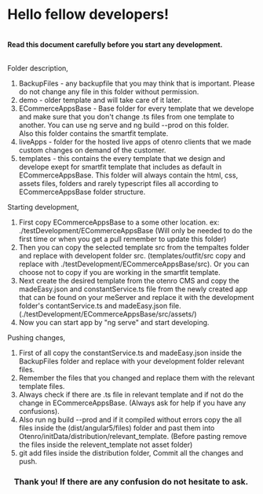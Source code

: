 <h1>Hello fellow developers!</h1> <br>
<strong>Read this document carefully before you start any development.</strong> <br> <br>

Folder description, <br>
1. BackupFiles - any backupfile that you may think that is important. Please do not change any file in this folder without permission. <br>
2. demo - older template and will take care of it later. <br>
3. ECommerceAppsBase - Base folder for every template that we develope and make sure that you don't change .ts files from one template to another. You can use ng serve and ng build --prod on this folder. <br>
Also this folder contains the smartfit template.
4. liveApps - folder for the hosted live apps of otenro clients that we made custom changes on demand of the customer. 
5. templates - this contains the every template that we design and develope exept for smartfit template that includes as default in ECommerceAppsBase. This folder will always contain the html, css, assets files, folders and rarely typescript files all according to ECommerceAppsBase folder structure.

Starting development,

1. First copy ECommerceAppsBase to a some other location. ex: ./testDevelopment/ECommerceAppsBase (Will only be needed to do the first time or when you get a pull remember to update this folder)
2. Then you can copy the selected template src from the tempaltes folder and replace with developent folder src. (templates/outfit/src copy and replace with ./testDevelopment/ECommerceAppsBase/src). Or you can choose not to copy if you are working in the smartfit template.
3. Next create the desired template from the otenro CMS and copy the madeEasy.json and constantService.ts file from the newly created app that can be found on your meServer and replace it with the development folder's contantService.ts and madeEasy.json file. (./testDevelopment/ECommerceAppsBase/src/assets/)
4. Now you can start app by "ng serve" and start developing. 

Pushing changes,
1. First of all copy the constantService.ts and madeEasy.json inside the BackupFiles folder and replace with your development folder relevant files.
2. Remember the files that you changed and replace them with the relevant template files.
3. Always check if there are .ts file in relevant template and if not do the change in ECommerceAppsBase. (Always ask for help if you have any confusions).
4. Also run ng build --prod and if it compiled without errors copy the all files inside the (dist/angular5/files) folder and past them into Otenro/initData/distribution/relevant_template. (Before pasting remove the files inside the relevent_template not asset folder)
5. git add files inside the distribution folder, Commit all the changes and push.

<div><h3><center>Thank you! If there are any confusion do not hesitate to ask.</center></h3></div>